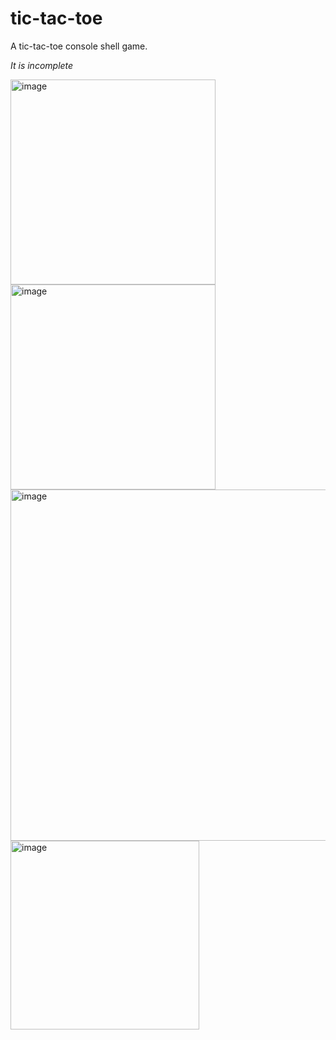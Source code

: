# tic-tac-toe
A tic-tac-toe console shell game.

*It is incomplete*

<img width="328" alt="image" src="https://github.com/JadeZerotoHero/tic-tac-toe/assets/128887797/7ece10bc-7e63-4fa8-91f1-5f781ed3d0f5">
<img width="328" alt="image" src="https://github.com/JadeZerotoHero/tic-tac-toe/assets/128887797/63a3fc90-7a5e-4417-b957-20800bcdce28">
<img width="562" alt="image" src="https://github.com/JadeZerotoHero/tic-tac-toe/assets/128887797/f1454ebb-36d2-4797-bb5e-12187a6c21fb">
<img width="302" alt="image" src="https://github.com/JadeZerotoHero/tic-tac-toe/assets/128887797/ff57df4f-7e78-4bcd-a7c6-24e43c1747b0">

